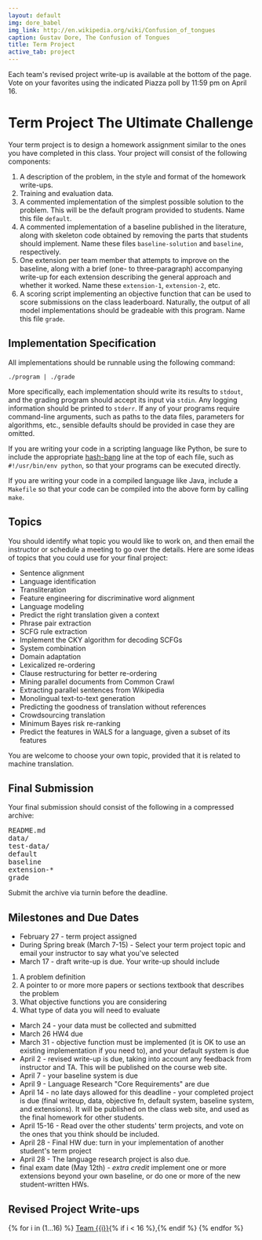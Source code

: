 ```yaml
---
layout: default
img: dore_babel
img_link: http://en.wikipedia.org/wiki/Confusion_of_tongues
caption: Gustav Dore, The Confusion of Tongues
title: Term Project
active_tab: project
---
```


<div class="alert alert-info">
  Each team's revised project write-up is available at the bottom of the page.
  Vote on your favorites using the indicated Piazza poll by 11:59 pm on April 16.
</div>

Term Project <span class="text-muted">The Ultimate Challenge</span>
=============================================================

Your term project is to design a homework assignment similar to the ones you have completed
in this class. Your project will consist of the following components:

1. A description of the problem, in the style and format of the homework write-ups.
1. Training and evaluation data.
1. A commented implementation of the simplest possible solution to the problem.
   This will be the default program provided to students. Name this file `default`.
1. A commented implementation of a baseline published in the literature, along with
   skeleton code obtained by removing the parts that students should implement.
   Name these files `baseline-solution` and `baseline`, respectively.
1. One extension per team member that attempts to improve on the baseline, along
   with a brief (one- to three-paragraph) accompanying write-up for each extension
   describing the general approach and whether it worked. Name these `extension-1`,
   `extension-2`, etc.
1. A scoring script implementing an objective function that can be used to score
   submissions on the class leaderboard. Naturally, the output of all model
   implementations should be gradeable with this program. Name this file `grade`.

## Implementation Specification

All implementations should be runnable using the following command:

    ./program | ./grade

More specifically, each implementation should write its results to `stdout`, and
the grading program should accept its input via `stdin`. Any logging information
should be printed to `stderr`. If any of your programs require command-line arguments,
such as paths to the data files, parameters for algorithms, etc., sensible defaults
should be provided in case they are omitted.

If you are writing your code in a scripting language like Python, be sure to
include the appropriate [hash-bang](http://en.wikipedia.org/wiki/Shebang_%28Unix%29)
line at the top of each file, such as `#!/usr/bin/env python`, so that your programs
can be executed directly.

If you are writing your code in a compiled language like Java, include a `Makefile`
so that your code can be compiled into the above form by calling `make`.

## Topics

You should identify what topic you would like to work on, and then email the instructor or schedule a meeting to go over the details.  Here are some ideas of topics that you could use for your final project: 

* Sentence alignment
* Language identification
* Transliteration
* Feature engineering for discriminative word alignment
* Language modeling 
* Predict the right translation given a context
* Phrase pair extraction
* SCFG rule extraction
* Implement the CKY algorithm for decoding SCFGs
* System combination
* Domain adaptation
* Lexicalized re-ordering
* Clause restructuring for better re-ordering
* Mining parallel documents from Common Crawl
* Extracting parallel sentences from Wikipedia
* Monolingual text-to-text generation 
* Predicting the goodness of translation without references
* Crowdsourcing translation
* Minimum Bayes risk re-ranking
* Predict the features in WALS for a language, given a subset of its features

You are welcome to choose your own topic, provided that it is related to machine translation.

## Final Submission
Your final submission should consist of the following in a compressed archive:
<pre>
README.md
data/
test-data/
default
baseline
extension-*
grade
</pre>
Submit the archive via turnin before the deadline.

## Milestones and Due Dates
* February 27 - term project assigned
* During Spring break (March 7-15) - Select your term project topic and email your instructor to say what you've selected
* March 17 - draft write-up is due.  Your write-up should include 
1. A problem definition
1. A pointer to or more more papers or sections textbook that describes the problem
1. What objective functions you are considering
1. What type of data you will need to evaluate
* March 24 - your data must be collected and submitted
* March 26 HW4 due
* March 31 - objective function must be implemented (it is OK to use an existing implementation if you need to), and your default system is due
* April 2 - revised write-up is due, taking into account any feedback from instructor and TA.  This will be published on the course web site.
* April 7 - your baseline system is due
* April 9 - Language Research "Core Requirements" are due
* April 14 - no late days allowed for this deadline - your completed project is due (final writeup, data, objective fn, default system, baseline system, and extensions).  It will be published on the class web site, and used as the final homework for other students.
* April 15-16 - Read over the other students' term projects, and vote on the ones that you think should be included. 
* April 28 - Final HW due: turn in your implementation of another student's term project
* April 28 - The language research project is also due.
* final exam date (May 12th) - *extra credit* implement one or more extensions beyond your own baseline, or do one or more of the new student-written HWs.

## Revised Project Write-ups
<p>
{% for i in (1...16) %}
<a href="{{site.baseurl}}/projects/team{{i}}.html">Team {{i}}</a>{% if i < 16 %},{% endif %}
{% endfor %}
</p>
